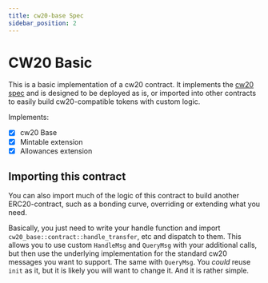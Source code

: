 ```yaml
---
title: cw20-base Spec
sidebar_position: 2
---
```


# CW20 Basic

This is a basic implementation of a cw20 contract. It implements the [cw20 spec](spec.md) and is designed to be deployed
as is, or imported into other contracts to easily build cw20-compatible tokens with custom logic.

Implements:

- [x] cw20 Base
- [x] Mintable extension
- [x] Allowances extension

## Importing this contract

You can also import much of the logic of this contract to build another ERC20-contract, such as a bonding curve,
overriding or extending what you need.

Basically, you just need to write your handle function and import
`cw20_base::contract::handle_transfer`, etc and dispatch to them. This allows you to use custom `HandleMsg`
and `QueryMsg` with your additional calls, but then use the underlying implementation for the standard cw20 messages you
want to support. The same with `QueryMsg`. You *could* reuse `init`
as it, but it is likely you will want to change it. And it is rather simple.
